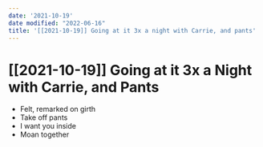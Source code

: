```yaml
---
date: '2021-10-19'
date modified: "2022-06-16"
title: '[[2021-10-19]] Going at it 3x a night with Carrie, and pants'
---
```


# [[2021-10-19]] Going at it 3x a Night with Carrie, and Pants
- Felt, remarked on girth
- Take off pants
- I want you inside
- Moan together
